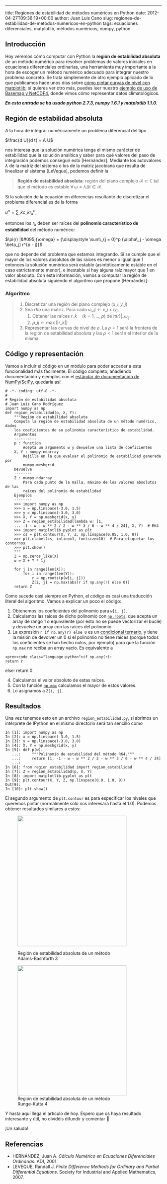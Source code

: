 ---
title: Regiones de estabilidad de métodos numéricos en Python
date: 2012-04-27T09:36:19+00:00
author: Juan Luis Cano
slug: regiones-de-estabilidad-de-metodos-numericos-en-python
tags: ecuaciones diferenciales, matplotlib, métodos numéricos, numpy, python

## Introducción

Hoy veremos cómo computar con Python la **región de estabilidad absoluta** de un método numérico para resolver problemas de valores iniciales en ecuaciones diferenciales ordinarias, una herramienta muy importante a la hora de escoger un método numérico adecuado para integrar nuestro problema concreto. Se trata simplemente de otro ejemplo aplicado de lo que publicamos hace unos días sobre [cómo pintar curvas de nivel con matplotlib](http://pybonacci.org/2012/04/13/dibujando-lineas-de-nivel-en-python-con-matplotlib/); si quieres ver otro más, puedes leer nuestro [ejemplo de uso de Basemap y NetCDF4](http://pybonacci.org/2012/04/14/ejemplo-de-uso-de-basemap-y-netcdf4/), donde vimos cómo representar datos climatológicos.

_**En esta entrada se ha usado python 2.7.3, numpy 1.6.1 y matplotlib 1.1.0.**_

<!--more-->

## Región de estabilidad absoluta

A la hora de integrar numéricamente un problema diferencial del tipo

$\frac{d U}{d t} = A U$

nos interesa que la solución numérica tenga el mismo carácter de estabilidad que la solución analítica y saber para qué valores del paso de integración podemos conseguir esto [Hernández]. Mediante los autovalores $\lambda$ de la matriz del sistema o los de la matriz jacobiana que resulta de linealizar el sistema [LeVeque], podemos definir la

> **Región de estabilidad absoluta**: región del plano complejo $\mathcal{R} \subset \mathbb{C}$ tal que el método es estable $\forall \, \omega = \lambda \Delta t \in \mathcal{R}$.

Si la solución de la ecuación en diferencias resultante de discretizar el problema diferencial es de la forma

$u^n = {\displaystyle \sum\_k c\_k r_k^n},$

entonces los $r_k$ deben ser raíces del **polinomio característico de estabilidad** del método numérico:

$\pi(r) |&#095;{\omega} = {\displaystyle \sum\_{j = 0}^p (\alpha\_j - \omega \beta_j) r^{p - j}}$

que no depende del problema que estamos integrando. Si se cumple que el mayor de los valores absolutos de las raíces es menor o igual que 1 entonces la solución numérica será estable (asintóticamente estable en el caso estrictamente menor), e inestable si hay alguna raíz mayor que 1 en valor absoluto. Con esta información, vamos a computar la región de estabilidad absoluta siguiendo el algoritmo que propone [Hernández]:

### Algoritmo

>   1. Discretizar una región del plano complejo $(x\_i, y\_j)$.
>   2. Sea $rho$ una matriz. Para cada $\omega\_{ij} \leftarrow x\_i + i y_j$, 
>       1. Obtener las raíces $r\_k \quad (k = 1, \, \dots, p)$ de $\pi(r) |\_{\omega_{ij}}$.
>       2. $\rho\_{ij} \leftarrow \max(|r\_k|)$
>   3. Representar las curvas de nivel de $\rho$. La $\rho = 1$ será la frontera de la región de estabilidad absoluta y las $\rho < 1$ serán el interior de la misma.

## Código y representación

Vamos a incluir el código en un módulo para poder acceder a esta funcionalidad más fácilmente. El código completo, añadiendo documentación y ejemplos con el [estándar de documentación de NumPy/SciPy](https://github.com/numpy/numpy/blob/master/doc/HOWTO_DOCUMENT.rst.txt), quedaría así:

<pre><code class="language-python"># -*- coding: utf-8 -*-
#
# Región de estabilidad absoluta
# Juan Luis Cano Rodríguez
import numpy as np
def region_estabilidad(p, X, Y):
    """Región de estabilidad absoluta
    Computa la región de estabilidad absoluta de un método numérico, dados
    los coeficientes de su polinomio característico de estabilidad.
    Argumentos
    ----------
    p : function
        Acepta un argumento w y devuelve una lista de coeficientes
    X, Y : numpy.ndarray
        Rejilla en la que evaluar el polinomio de estabilidad generada por
        numpy.meshgrid
    Devuelve
    --------
    Z : numpy.ndarray
        Para cada punto de la malla, máximo de los valores absolutos de las
        raíces del polinomio de estabilidad
    Ejemplos
    --------
    &gt;&gt;&gt; import numpy as np
    &gt;&gt;&gt; x = np.linspace(-3.0, 1.5)
    &gt;&gt;&gt; y = np.linspace(-3.0, 3.0)
    &gt;&gt;&gt; X, Y = np.meshgrid(x, y)
    &gt;&gt;&gt; Z = region_estabilidad(lambda w: [1,
    ... -1 - w - w ** 2 / 2 - w ** 3 / 6 - w ** 4 / 24], X, Y)  # RK4
    &gt;&gt;&gt; import matplotlib.pyplot as plt
    &gt;&gt;&gt; cs = plt.contour(X, Y, Z, np.linspace(0.05, 1.0, 9))
    &gt;&gt;&gt; plt.clabel(cs, inline=1, fontsize=10)  # Para etiquetar los contornos
    &gt;&gt;&gt; plt.show()
    """
    Z = np.zeros_like(X)
    w = X + Y * 1j
   
    for j in range(len(X)):
        for i in range(len(Y)):
            r = np.roots(p(w[i, j]))
            Z[i, j] = np.max(abs(r if np.any(r) else 0))
    return Z</code></pre>

Como sucede casi siempre en Python, el código es casi una traducción literal del algoritmo. Vamos a explicar un poco el código:

  1. Obtenemos los coeficientes del polinomio para `w[i, j]`.
  2. Calculamos las raíces de dicho polinomio con [`np.roots`](http://docs.scipy.org/doc/numpy/reference/generated/numpy.roots.html), que acepta un array de rango 1 o equivalente (por esto no se puede vectorizar el bucle) y devuelve un array con las raíces del polinomio.
  3. La expresión `r if np.any(r) else 0` es un [condicional ternario](http://docs.python.org/reference/expressions.html#conditional-expressions), y tiene la misión de devolver un 0 si el polinomio no tiene raíces (porque todos los coeficientes se han hecho nulos, por ejemplo) para que la función `np.max` no reciba un array vacío. Es equivalente a
  
    <pre><code class="language-python">if np.any(r):
    return r
else:
    return 0</code></pre>

  4. Calculamos el valor absoluto de estas raíces.
  5. Con la función [`np.max`](http://docs.scipy.org/doc/numpy/reference/generated/numpy.amax.html#numpy.amax) calculamos el mayor de estos valores.
  6. Lo asignamos a `Z[i, j]`.

## Resultados

Una vez tenemos esto en un archivo `region_estabilidad.py`, si abrimos un intérprete de IPython en el mismo directorio será tan sencillo como

<pre><code class="language-python">In [1]: import numpy as np
In [2]: x = np.linspace(-3.0, 1.5)
In [3]: y = np.linspace(-3.0, 3.0)
In [4]: X, Y = np.meshgrid(x, y)
In [5]: def p(w):
   ...:     """Polinomio de estabilidad del método RK4."""
   ...:     return [1, -1 - w - w ** 2 / 2 - w ** 3 / 6 - w ** 4 / 24]
   ...:
In [6]: from region_estabilidad import region_estabilidad
In [7]: Z = region_estabilidad(p, X, Y)
In [8]: import matplotlib.pyplot as plt
In [9]: plt.contour(X, Y, Z, np.linspace(0.0, 1.0, 9))
Out[9]:
In [10]: plt.show()</code></pre>

El segundo argumento de `plt.contour` es para especificar los niveles que queremos pintar (normalmente sólo nos interesará hasta el 1.0). Podemos obtener resultados similares a estos:<figure id="attachment_327" style="width: 350px" class="wp-caption aligncenter">

[<img class=" wp-image-327" title="Adams-Bashfort 3" src="http://pybonacci.org/wp-content/uploads/2012/04/ab3.png" alt="" width="350" height="420" srcset="https://pybonacci.es/wp-content/uploads/2012/04/ab3.png 500w, https://pybonacci.es/wp-content/uploads/2012/04/ab3-250x300.png 250w" sizes="(max-width: 350px) 100vw, 350px" />](http://pybonacci.org/wp-content/uploads/2012/04/ab3.png)<figcaption class="wp-caption-text">Región de estabilidad absoluta de un método Adams-Bashforth 3</figcaption></figure> <figure id="attachment_328" style="width: 350px" class="wp-caption aligncenter">[<img class=" wp-image-328" title="Runge-Kutta 4" src="http://pybonacci.org/wp-content/uploads/2012/04/rk42.png" alt="" width="350" height="420" srcset="https://pybonacci.es/wp-content/uploads/2012/04/rk42.png 500w, https://pybonacci.es/wp-content/uploads/2012/04/rk42-250x300.png 250w" sizes="(max-width: 350px) 100vw, 350px" />](http://pybonacci.org/wp-content/uploads/2012/04/rk42.png)<figcaption class="wp-caption-text">Región de estabilidad absoluta de un método Runge-Kutta 4</figcaption></figure> 

<p style="text-align:left">
  Y hasta aquí llega el artículo de hoy. Espero que os haya resultado interesante y útil, no olvidéis difundir y comentar 🙂
</p>

<p style="text-align:left">
  ¡Un saludo!
</p>

## Referencias

  * HERNÁNDEZ, Juan A. _Cálculo Numérico en Ecuaciones Diferenciales Ordinarias_. ADI, 2001.
  * LEVEQUE, Randall J. _Finite Difference Methods for Ordinary and Partial Differential Equations_. Society for Industrial and Applied Mathematics, 2007.